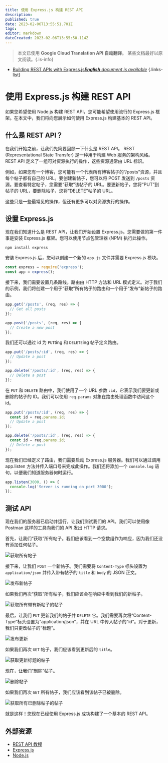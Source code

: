 ```yaml
---
title: 使用 Express.js 构建 REST API
description: 
published: true
date: 2023-02-06T13:55:51.701Z
tags: 
editor: markdown
dateCreated: 2023-02-06T13:55:50.114Z
---
```


> 本文已使用 **Google Cloud Translation API 自动翻译**。
某些文档最好以原文阅读。{.is-info}



- [Building REST APIs with Express.js***English** document is available*](/en/Knowledge-base/Backend/building-rest-apis-with-express-js)
{.links-list}


# 使用 Express.js 构建 REST API

如果您希望使用 Node.js 构建 REST API，您可能希望使用流行的 Express.js 框架。在本文中，我们将向您展示如何使用 Express.js 构建基本的 REST API。

## 什么是 REST API？

在我们开始之前，让我们先简要回顾一下什么是 REST API。 REST (Representational State Transfer) 是一种用于构建 Web 服务的架构风格。 REST API 定义了一组可对资源执行的操作，这些资源通常由 URL 标识。

例如，如果您有一个博客，您可能有一个代表所有博客帖子的“/posts”资源，并且每个帖子都有自己的 URL。要创建新帖子，您可以将 POST 发送到 `/posts` 资源。要查看特定帖子，您需要“获取”该帖子的 URL。要更新帖子，您将“PUT”到帖子的 URL，要删除帖子，您将“DELETE”帖子的 URL。

这些只是一些最常见的操作，但还有更多可以对资源执行的操作。

## 设置 Express.js

现在我们知道什么是 REST API，让我们开始设置 Express.js。您需要做的第一件事是安装 Express.js 框架。您可以使用节点包管理器 (NPM) 执行此操作。

```
npm install express
```

安装 Express.js 后，您可以创建一个新的 `app.js` 文件并需要 Express.js 模块。

```javascript
const express = require('express');
const app = express();
```

接下来，我们需要设置几条路线。路由由 HTTP 方法和 URL 模式定义。对于我们的示例，我们将创建一个用于“获取”所有帖子的路由和一个用于“发布”新帖子的路由。

```javascript
app.get('/posts', (req, res) => {
  // Get all posts
});

app.post('/posts', (req, res) => {
  // Create a new post
});
```

我们还可以通过 id 为 `PUT`ting 和 `DELETE`ing 帖子定义路由。

```javascript
app.put('/posts/:id', (req, res) => {
  // Update a post
});

app.delete('/posts/:id', (req, res) => {
  // Delete a post
});
```

在 `PUT` 和 `DELETE` 路由中，我们使用了一个 URL 参数 `:id`，它表示我们要更新或删除的帖子的 ID。我们可以使用 `req.params` 对象在路由处理函数中访问这个 id。

```javascript
app.put('/posts/:id', (req, res) => {
  const id = req.params.id;
  // Update a post
});

app.delete('/posts/:id', (req, res) => {
  const id = req.params.id;
  // Delete a post
});
```

现在我们已经定义了路由，我们需要启动 Express.js 服务器。我们可以通过调用 app.listen 方法并传入端口号来完成此操作。我们还将添加一个 `console.log` 语句，以便我们知道服务器何时运行。

```javascript
app.listen(3000, () => {
  console.log('Server is running on port 3000');
});
```

## 测试 API

现在我们的服务器已启动并运行，让我们测试我们的 API。我们可以使用像 Postman 这样的工具向我们的 API 发出 HTTP 请求。

首先，让我们“获取”所有帖子。我们应该看到一个空数组作为响应，因为我们还没有添加任何帖子。

![获取所有帖子](https://i.imgur.com/VmYbU7D.png)

接下来，让我们 `POST` 一个新帖子。我们需要将 `Content-Type` 标头设置为 `application/json` 并传入带有帖子的 `title` 和 `body` 的 JSON 正文。

![发布新帖子](https://i.imgur.com/WBY4KdI.png)

如果我们再次“获取”所有帖子，我们应该会在响应中看到我们的新帖子。

![获取所有带有新帖子的帖子](https://i.imgur.com/YB7qAFs.png)

最后，让我们 `PUT` 更新我们的帖子并 `DELETE` 它。我们需要再次将“Content-Type”标头设置为“application/json”，并在 URL 中传入帖子的“id”。对于更新，我们只更改帖子的“标题”。

![发布更新](https://i.imgur.com/YB7qAFs.png)

如果我们再次 `GET` 帖子，我们应该看到更新后的 `title`。

![获取更新标题的帖子](https://i.imgur.com/VmYbU7D.png)

现在，让我们“删除”帖子。

![删除帖子](https://i.imgur.com/VmYbU7D.png)

如果我们再次 `GET` 所有帖子，我们应该看到该帖子已被删除。

![获取所有已删除帖子的帖子](https://i.imgur.com/VmYbU7D.png)

就是这样！您现在已经使用 Express.js 成功构建了一个基本的 REST API。

## 外部资源

- [REST API 教程](https://www.restapitutorial.com/)
- [Express.js](https://expressjs.com/)
- [Node.js](https://nodejs.org/)